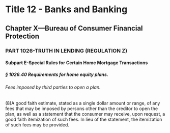 
# Title 12 - Banks and Banking
## Chapter X—Bureau of Consumer Financial Protection
### PART 1026-TRUTH IN LENDING (REGULATION Z)
#### Subpart E-Special Rules for Certain Home Mortgage Transactions
##### § 1026.40 Requirements for home equity plans.
###### Fees imposed by third parties to open a plan.

(8)A good faith estimate, stated as a single dollar amount or range, of any fees that may be imposed by persons other than the creditor to open the plan, as well as a statement that the consumer may receive, upon request, a good faith itemization of such fees. In lieu of the statement, the itemization of such fees may be provided.
